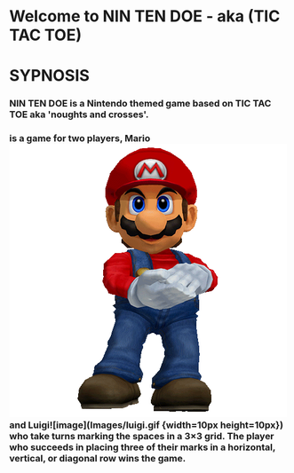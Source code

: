 # Welcome to NIN TEN DOE - aka (TIC TAC TOE)

# SYPNOSIS
### NIN TEN DOE is a Nintendo themed game based on **TIC TAC TOE** aka **'noughts and crosses'**.

### is a game for two players, Mario ![image](Images/mario.gif) and Luigi![image](Images/luigi.gif {width=10px height=10px}) who take turns marking the spaces in a 3×3 grid. The player who succeeds in placing three of their marks in a horizontal, vertical, or diagonal row wins the game.
